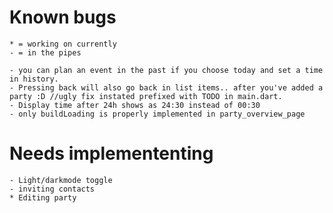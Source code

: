 # Known bugs
    * = working on currently
    - = in the pipes
  
    - you can plan an event in the past if you choose today and set a time in history. 
    - Pressing back will also go back in list items.. after you've added a party :D //ugly fix instated prefixed with TODO in main.dart.
    - Display time after 24h shows as 24:30 instead of 00:30
    - only buildLoading is properly implemented in party_overview_page 

# Needs implemententing
    - Light/darkmode toggle
    - inviting contacts
    * Editing party